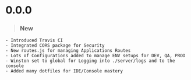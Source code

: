 # 0.0.0
> ### New
    - Introduced Travis CI
    - Integrated CORS package for Security
    - New routes.js for managing Applications Routes
    - Lots of Configurations added to manage ENV setups for DEV, QA, PROD
    - Winston set to global for Logging into ./server/logs and to the console
    - Added many dotfiles for IDE/Console mastery
